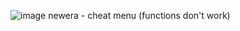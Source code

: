 ![image](https://github.com/user-attachments/assets/bf81c39f-e9ab-4b55-b98c-b4eecade09b7)
newera - cheat menu (functions don't work)
